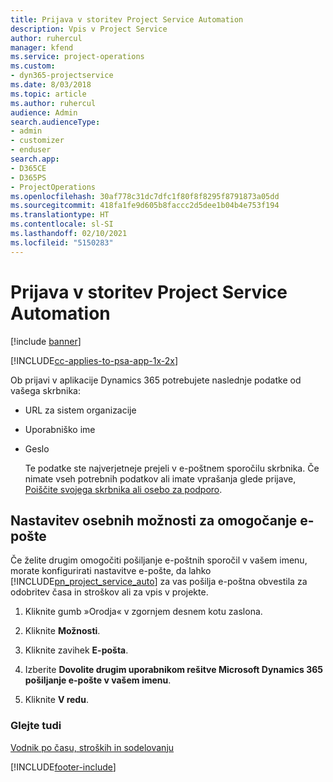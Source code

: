 ```yaml
---
title: Prijava v storitev Project Service Automation
description: Vpis v Project Service
author: ruhercul
manager: kfend
ms.service: project-operations
ms.custom:
- dyn365-projectservice
ms.date: 8/03/2018
ms.topic: article
ms.author: ruhercul
audience: Admin
search.audienceType:
- admin
- customizer
- enduser
search.app:
- D365CE
- D365PS
- ProjectOperations
ms.openlocfilehash: 30af778c31dc7dfc1f80f8f8295f8791873a05dd
ms.sourcegitcommit: 418fa1fe9d605b8faccc2d5dee1b04b4e753f194
ms.translationtype: HT
ms.contentlocale: sl-SI
ms.lasthandoff: 02/10/2021
ms.locfileid: "5150283"
---
```

# <a name="sign-in-to-project-service-automation"></a>Prijava v storitev Project Service Automation

[!include [banner](../includes/psa-now-project-operations.md)]

[!INCLUDE[cc-applies-to-psa-app-1x-2x](../includes/cc-applies-to-psa-app-1x-2x.md)]

Ob prijavi v aplikacije Dynamics 365 potrebujete naslednje podatke od vašega skrbnika:  
  
- URL za sistem organizacije  
  
- Uporabniško ime  
  
- Geslo  
  
  Te podatke ste najverjetneje prejeli v e-poštnem sporočilu skrbnika. Če nimate vseh potrebnih podatkov ali imate vprašanja glede prijave, [Poiščite svojega skrbnika ali osebo za podporo](https://docs.microsoft.com/dynamics365/customerengagement/on-premises/basics/find-administrator-support).  
  
## <a name="set-your-personal-options-to-allow-email"></a>Nastavitev osebnih možnosti za omogočanje e-pošte  
 Če želite drugim omogočiti pošiljanje e-poštnih sporočil v vašem imenu, morate konfigurirati nastavitve e-pošte, da lahko [!INCLUDE[pn_project_service_auto](../includes/pn-project-service-auto.md)] za vas pošilja e-poštna obvestila za odobritev časa in stroškov ali za vpis v projekte.  
  
1.  Kliknite gumb »Orodja« v zgornjem desnem kotu zaslona.  
  
2.  Kliknite **Možnosti**.  
  
3.  Kliknite zavihek **E-pošta**.  
  
4.  Izberite **Dovolite drugim uporabnikom rešitve Microsoft Dynamics 365 pošiljanje e-pošte v vašem imenu**.  
  
5.  Kliknite **V redu**.  
  
### <a name="see-also"></a>Glejte tudi  
 [Vodnik po času, stroških in sodelovanju](../psa/time-expense-collaboration-guide.md)


[!INCLUDE[footer-include](../includes/footer-banner.md)]
